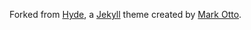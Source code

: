 Forked from [Hyde](http://hyde.getpoole.com), a [Jekyll](http://jekyllrb.com) theme created by [Mark Otto](https://github.com/mdo).
